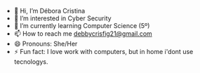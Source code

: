 - 👋 Hi, I’m Débora Cristina
- 👀 I’m interested in Cyber Security
- 🌱 I’m currently learning Computer Science (5º)
- 📫 How to reach me debbycrisfig21@gmail.com
- 😄 Pronouns: She/Her
- ⚡ Fun fact: I love work with computers, but in home i'dont use tecnologys.

<!---
debbycris21/debbycris21 is a ✨ special ✨ repository because its `README.md` (this file) appears on your GitHub profile.
You can click the Preview link to take a look at your changes.
--->
